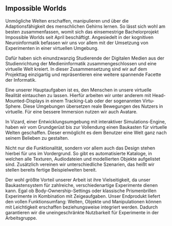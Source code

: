 ## Impossible Worlds

Unmögliche Welten erschaffen, manipulieren und über die Adaptionsfähigkeit des
menschlichen Gehirns lernen. So lässt sich wohl am besten zusammenfassen,
womit sich das einsemestrige Bachelorprojekt Impossible Worlds seit April
beschäftigt. Angesiedelt in der kognitiven Neuroinformatik befassen wir uns
vor allem mit der Umsetzung von Experimenten in einer virtuellen Umgebung.

Dafür haben sich einundzwanzig Studierende der Digitalen Medien aus der
Studienrichtung der Medieninformatik zusammengeschlossen und eine virtuelle
Welt kreiert. In dieser Zusammensetzung sind wir auf dem Projekttag einzigartig
und repräsentieren eine weitere spannende Facette der Informatik.

Eine unserer Hauptaufgaben ist es, den Menschen in unsere virtuelle Realität
eintauchen zu lassen. Hierfür arbeiten wir unter anderem mit Head-Mounted-Displays in
einem Tracking-Lab oder der sogenannten Virtu-Sphere. Diese Umgebungen übersetzen
reale Bewegungen des Nutzers in virtuelle. Für eine bessere Immersion nutzen wir
auch Avatare.

In Vizard, einer Entwicklungsumgebung mit interaktiver Simulations-Engine, haben wir
vom Grundgerüst bis zur Vollendung einen Baukasten für virtuelle Welten
geschaffen. Dieser ermöglicht es dem Benutzer eine Welt ganz nach seinem Belieben
zu gestalten.

Nicht nur die Funktionalität, sondern vor allem auch das Design stehen hierbei für
uns im Vordergrund. So gibt es automatisierte Kataloge, in welchen alle Texturen,
Audiodateien und modellierten Objekte aufgelistet sind. Zusätzlich vereinen wir
unterschiedliche Szenarien, das heißt wir stellen bereits fertige Beispielwelten bereit.

Der wohl größte Vorteil unserer Arbeit ist ihre Vielseitigkeit, da unser Baukastensystem
für zahlreiche, verschiedenartige Experimente dienen kann. Egal ob Body-Ownership-Settings
oder klassische Prismenbrillen Experimente in Kombination mit Zeigeaufgaben.
Unser Endprodukt liefert den vollen Funktionsumfang: Welten, Objekte und Manipulationen
können mit Leichtigkeit erschaffen beziehungsweise integriert werden. Dadurch garantieren
wir die uneingeschränkte Nutzbarkeit für Experimente in der Arbeitsgruppe.
